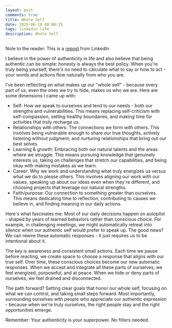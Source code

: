 ```yaml
---
layout: post
comments: true
title: Whole Self
date: 2025-06-18 08:00:25
tags: linkedin life
description: Whole Self
---
```


Note to the reader: This is a [repost](https://www.linkedin.com/posts/yewjinlim_i-believe-in-the-power-of-authenticity-in-activity-7293848230881107968-hFyY?utm_source=share&utm_medium=member_desktop&rcm=ACoAAAD4xmMBhqAf0RkmEot2NJkJA3gvq31H7Os) from LinkedIn

I believe in the power of authenticity in life and also believe that being authentic can be simple: honesty is always the best policy. When you're truly being yourself, there's no need to calculate what to say or how to act - your words and actions flow naturally from who you are.

I've been reflecting on what makes up our "whole self" - because every part of us, even the ones we try to hide, makes us who we are. Here are some dimensions I came up with:

- Self: How we speak to ourselves and tend to our needs - both our strengths and vulnerabilities. This means replacing self-criticism with self-compassion, setting healthy boundaries, and making time for activities that truly recharge us.
- Relationships with others: The connections we form with others. This involves being vulnerable enough to share our true thoughts, actively listening without judgment, and nurturing relationships that bring out our best selves.
- Learning & growth: Embracing both our natural talents and the areas where we struggle. This means pursuing knowledge that genuinely interests us, taking on challenges that stretch our capabilities, and being okay with making mistakes as we learn.
- Career: Why we work and understanding what truly energizes us versus what we do to please others. This involves aligning our work with our values, speaking up about our ideas even when they're different, and choosing projects that leverage our natural strengths.
- Faith/purpose: Our connection to something greater than ourselves. This means dedicating time to reflection, contributing to causes we believe in, and finding meaning in our daily actions.

Here's what fascinates me: Most of our daily decisions happen on autopilot - shaped by years of learned behaviors rather than conscious choice. For example, in challenging meetings, we might automatically retreat into silence when our authentic self would prefer to speak up. The good news? We can rewire these automatic responses - it just requires us to be intentional about it.

The key is awareness and consistent small actions. Each time we pause before reacting, we create space to choose a response that aligns with our true self. Over time, these conscious choices become our new automatic responses.
When we accept and integrate all these parts of ourselves, we feel energized, purposeful, and at peace. When we hide or deny parts of ourselves, we feel drained and disconnected.

The path forward? Setting clear goals that honor our whole self, focusing on what we can control, and taking small steps forward. Most importantly, surrounding ourselves with people who appreciate our authentic expression - because when we're truly ourselves, the right people stay and the right opportunities emerge.

Remember: Your authenticity is your superpower. No filters needed.
